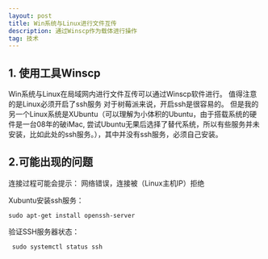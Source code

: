 ```yaml
---
layout: post
title: Win系统与Linux进行文件互传
description: 通过Winscp作为载体进行操作
tag: 技术
---
```


## 1. 使用工具Winscp
Win系统与Linux在局域网内进行文件互传可以通过Winscp软件进行。
值得注意的是Linux必须开启了ssh服务 对于树莓派来说，开启ssh是很容易的。
但是我的另一个Linux系统是XUbuntu（可以理解为小体积的Ubuntu，由于搭载系统的硬件是一台08年的破iMac, 
尝试Ubuntu无果后选择了替代系统，所以有些服务并未安装，比如此处的ssh服务。），其中并没有ssh服务，必须自己安装。
## 2.可能出现的问题
连接过程可能会提示：
网络错误，连接被（Linux主机IP）拒绝 

Xubuntu安装ssh服务： 

```sudo apt-get install openssh-server```  

验证SSH服务器状态： 

``` sudo systemctl status ssh```   